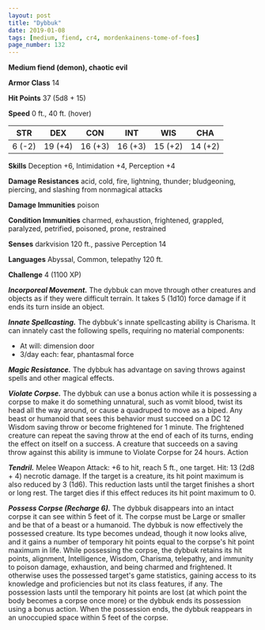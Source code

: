 ```yaml
---
layout: post
title: "Dybbuk"
date: 2019-01-08
tags: [medium, fiend, cr4, mordenkainens-tome-of-foes]
page_number: 132
---
```


**Medium fiend (demon), chaotic evil**

**Armor Class** 14 

**Hit Points** 37  (5d8 + 15)

**Speed** 0 ft., 40 ft. (hover)

|   STR   |   DEX   |   CON   |   INT   |   WIS   |   CHA   |
|:-------:|:-------:|:-------:|:-------:|:-------:|:-------:|
| 6 (-2) | 19 (+4) | 16 (+3) | 16 (+3) | 15 (+2) | 14 (+2) |

**Skills** Deception +6, Intimidation +4, Perception +4

**Damage Resistances** acid, cold, fire, lightning, thunder; bludgeoning, piercing, and slashing from nonmagical attacks

**Damage Immunities** poison

**Condition Immunities** charmed, exhaustion, frightened, grappled, paralyzed, petrified, poisoned, prone, restrained

**Senses** darkvision 120 ft., passive Perception 14

**Languages** Abyssal, Common, telepathy 120 ft.

**Challenge** 4 (1100 XP)

***Incorporeal Movement.*** The dybbuk can move through other creatures and objects as if they were difficult terrain. It takes 5 (1d10) force damage if it ends its turn inside an object.

***Innate Spellcasting.*** The dybbuk's innate spellcasting ability is Charisma. It can innately cast the following spells, requiring no material components:
* At will: dimension door
* 3/day each: fear, phantasmal force

***Magic Resistance.*** The dybbuk has advantage on saving throws against spells and other magical effects.

***Violate Corpse.*** The dybbuk can use a bonus action while it is possessing a corpse to make it do something unnatural, such as vomit blood, twist its head all the way around, or cause a quadruped to move as a biped. Any beast or humanoid that sees this behavior must succeed on a DC 12 Wisdom saving throw or become frightened for 1 minute. The frightened creature can repeat the saving throw at the end of each of its turns, ending the effect on itself on a success. A creature that succeeds on a saving throw against this ability is immune to Violate Corpse for 24 hours. Action

***Tendril.*** Melee Weapon Attack: +6 to hit, reach 5 ft., one target. Hit: 13 (2d8 + 4) necrotic damage. If the target is a creature, its hit point maximum is also reduced by 3 (1d6). This reduction lasts until the target finishes a short or long rest. The target dies if this effect reduces its hit point maximum to 0.

***Possess Corpse (Recharge 6).*** The dybbuk disappears into an intact corpse it can see within 5 feet of it. The corpse must be Large or smaller and be that of a beast or a humanoid. The dybbuk is now effectively the possessed creature. Its type becomes undead, though it now looks alive, and it gains a number of temporary hit points equal to the corpse's hit point maximum in life.
While possessing the corpse, the dybbuk retains its hit points, alignment, Intelligence, Wisdom, Charisma, telepathy, and immunity to poison damage, exhaustion, and being charmed and frightened. It otherwise uses the possessed target's game statistics, gaining access to its knowledge and proficiencies but not its class features, if any.
The possession lasts until the temporary hit points are lost (at which point the body becomes a corpse once more) or the dybbuk ends its possession using a bonus action. When the possession ends, the dybbuk reappears in an unoccupied space within 5 feet of the corpse.